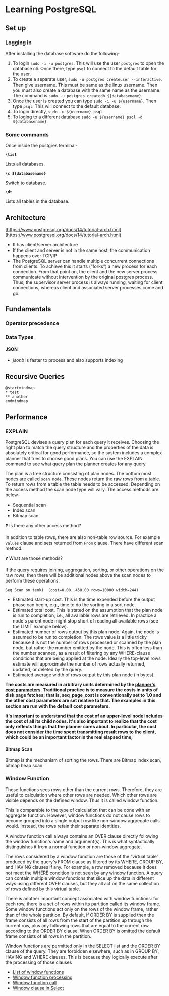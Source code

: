 # Learning PostgreSQL

## Set up

### Logging in

After installing the database software do the following-

1. To login `sudo -i -u postgres`. This will use the user `postgres` to open the
   database cli. Once there, type `psql` to connect to the default table for
   the user.
2. To create a separate user, `sudo -u postgres createuser --interactive`. Then
   give username. This must be same as the linux username. Then you must also
   create a database with the same name as the username. The command is `sudo -u
   postgres createdb ${databasename}`.
3. Once the user is created you can type `sudo -i -u ${username}`. Then type
   `psql`. This will connect to the default database.
4. To login directly, `sudo -u ${username} psql`.
5. To loging to a different database `sudo -u ${username} psql -d
   ${databasename}`

### Some commands

Once inside the postgres terminal-

**`\list`**

Lists all databases.

**`\c ${databasename}`**

Switch to database.

**`\dt`**

Lists all tables in the database.

## Architecture

[https://www.postgresql.org/docs/14/tutorial-arch.html](https://www.postgresql.org/docs/14/tutorial-arch.html)

- It has client/server architecture
- If the client and server is not in the same host, the communication happens
over TCP/IP 
- The PostgreSQL server can handle multiple concurrent connections from clients.
To achieve this it starts (“forks”) a new process for each connection. From that
point on, the client and the new server process communicate without intervention
by the original postgres process. Thus, the supervisor server process is always
running, waiting for client connections, whereas client and associated server
processes come and go.

## Fundamentals

### Operator precedence

### Data Types

#### JSON

- _jsonb_ is faster to process and also supports indexing

## Recursive Queries

```plantuml
@startmindmap
* test
** another
endmindmap
```

## Performance

### EXPLAIN

PostgreSQL devises a query plan for each query it receives. Choosing the right plan to match the query structure and the properties of the data is absolutely critical for good performance, so the system includes a complex planner that tries to choose good plans. You can use the EXPLAIN command to see what query plan the planner creates for any query. 

The plan is a tree structure consisting of plan nodes. The bottom most nodes are called `scan node`. These nodes return the raw rows from a table. To return rows from a table the table needs to be accessed. Depending on the access method the scan node type will vary. The access methods are below-

- Sequential scan
- Index scan
- Bitmap scan

:question: Is there any other access method?

In addition to table rows, there are also non-table row source. For example `Values` clause and sets returned from `From` clause. There have different scan method. 

:question: What are those methods?

If the query requires joining, aggregation, sorting, or other operations on the raw rows, then there will be additional nodes above the scan nodes to perform these operations. 

`Seq Scan on tenk1  (cost=0.00..458.00 rows=10000 width=244)`

- Estimated start-up cost. This is the time expended before the output phase can begin, e.g., time to do the sorting in a sort node.
- Estimated total cost. This is stated on the assumption that the plan node is run to completion, i.e., all available rows are retrieved. In practice a node's parent node might stop short of reading all available rows (see the LIMIT example below).
- Estimated number of rows output by this plan node. Again, the node is assumed to be run to completion. The rows value is a little tricky because it is not the number of rows processed or scanned by the plan node, but rather the number emitted by the node. This is often less than the number scanned, as a result of filtering by any WHERE-clause conditions that are being applied at the node. Ideally the top-level rows estimate will approximate the number of rows actually returned, updated, or deleted by the query.
- Estimated average width of rows output by this plan node (in bytes).

**The costs are measured in arbitrary units determined by the [planner's cost parameters](https://www.postgresql.org/docs/9.4/runtime-config-query.html#RUNTIME-CONFIG-QUERY-CONSTANTS). Traditional practice is to measure the costs in units of disk page fetches; that is, seq_page_cost is conventionally set to 1.0 and the other cost parameters are set relative to that. The examples in this section are run with the default cost parameters.**

**It's important to understand that the cost of an upper-level node includes the cost of all its child nodes. It's also important to realize that the cost only reflects things that the planner cares about. In particular, the cost does not consider the time spent transmitting result rows to the client, which could be an important factor in the real elapsed time;**

#### Bitmap Scan

Bitmap is the mechanism of sorting the rows. There are Bitmap index scan, bitmap heap scan

### Window Function

These functions sees rows other than the current rows. Therefore, they are useful to calculation where other rows are needed. Which other rows are visible depends on the defined window. Thus it is called window function.

This is comparable to the type of calculation that can be done with an aggregate function. However, window functions do not cause rows to become grouped into a single output row like non-window aggregate calls would. Instead, the rows retain their separate identities. 

A window function call always contains an OVER clause directly following the window function's name and argument(s). This is what syntactically distinguishes it from a normal function or non-window aggregate. 

The rows considered by a window function are those of the “virtual table” produced by the query's FROM clause as filtered by its WHERE, GROUP BY, and HAVING clauses if any. For example, a row removed because it does not meet the WHERE condition is not seen by any window function. A query can contain multiple window functions that slice up the data in different ways using different OVER clauses, but they all act on the same collection of rows defined by this virtual table.

There is another important concept associated with window functions: for each row, there is a set of rows within its partition called its window frame. Some window functions act only on the rows of the window frame, rather than of the whole partition. By default, if ORDER BY is supplied then the frame consists of all rows from the start of the partition up through the current row, plus any following rows that are equal to the current row according to the ORDER BY clause. When ORDER BY is omitted the default frame consists of all rows in the partition. 

Window functions are permitted only in the SELECT list and the ORDER BY clause of the query. They are forbidden elsewhere, such as in GROUP BY, HAVING and WHERE clauses. This is because they logically execute after the processing of those clauses

- [List of window functions](https://www.postgresql.org/docs/current/functions-window.html)
- [Window function processing](https://www.postgresql.org/docs/current/queries-table-expressions.html#QUERIES-WINDOW)
- [Window function call](https://www.postgresql.org/docs/current/sql-expressions.html#SYNTAX-WINDOW-FUNCTIONS)
- [Window clause in Select](https://www.postgresql.org/docs/current/sql-select.html#:~:text=specified%20with%20HAVING.-,WINDOW%20Clause,-The%20optional%20WINDOW)







